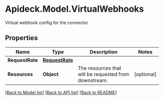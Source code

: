 # Apideck.Model.VirtualWebhooks
Virtual webhook config for the connector.

## Properties

Name | Type | Description | Notes
------------ | ------------- | ------------- | -------------
**RequestRate** | [**RequestRate**](RequestRate.md) |  | 
**Resources** | **Object** | The resources that will be requested from downstream. | [optional] 

[[Back to Model list]](../README.md#documentation-for-models) [[Back to API list]](../README.md#documentation-for-api-endpoints) [[Back to README]](../README.md)


